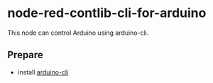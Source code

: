 # node-red-contlib-cli-for-arduino

This node can control Arduino using arduino-cli.

## Prepare
- install [arduino-cli](https://github.com/arduino/arduino-cli)
